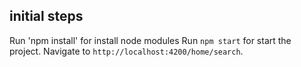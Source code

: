 
## initial steps
Run 'npm install' for install node modules
Run `npm start` for start the project. 
Navigate to `http://localhost:4200/home/search`.

